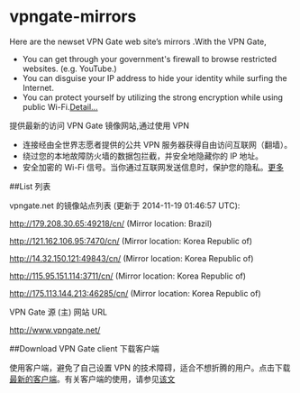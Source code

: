 vpngate-mirrors
===============


Here are the newset VPN Gate web site’s mirrors .With the VPN Gate,

* You can get through your government's firewall to browse restricted websites. (e.g. YouTube.)
* You can disguise your IP address to hide your identity while surfing the Internet.
* You can protect yourself by utilizing the strong encryption while using public Wi-Fi.[Detail...]()

提供最新的访问 VPN Gate 镜像网站,通过使用 VPN 

* 连接经由全世界志愿者提供的公共 VPN 服务器获得自由访问互联网（翻墙）。
* 绕过您的本地故障防火墙的数据包拦截，并安全地隐藏你的 IP 地址。
* 安全加密的 Wi-Fi 信号。当你通过互联网发送信息时，保护您的隐私。[更多]()

##List 列表

vpngate.net 的镜像站点列表 (更新于 2014-11-19 01:46:57 UTC):

http://179.208.30.65:49218/cn/ (Mirror location: Brazil)

http://121.162.106.95:7470/cn/ (Mirror location: Korea Republic of)

http://14.32.150.121:49843/cn/ (Mirror location: Korea Republic of)

http://115.95.151.114:3711/cn/ (Mirror location: Korea Republic of)

http://175.113.144.213:46285/cn/ (Mirror location: Korea Republic of)
 
VPN Gate 源 (主) 网站 URL

http://www.vpngate.net/

##Download VPN Gate client 下载客户端

使用客户端，避免了自己设置 VPN 的技术障碍，适合不想折腾的用户。点击下载[最新的客户端]()。有关客户端的使用，请参见[该文]()
